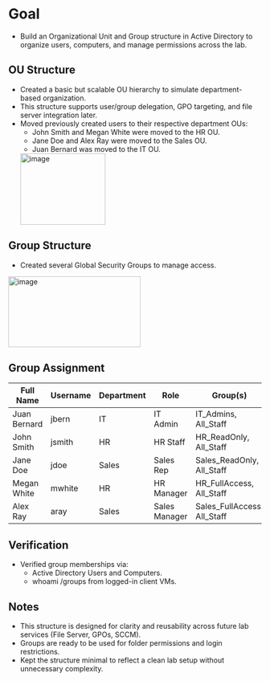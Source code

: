 # Goal
- Build an Organizational Unit and Group structure in Active Directory to organize users, computers, and manage permissions across the lab.

## OU Structure
- Created a basic but scalable  OU hierarchy to simulate department-based organization.
- This structure supports user/group delegation, GPO targeting, and file server integration later.
- Moved previously created users to their respective department OUs:
  - John Smith and Megan White were moved to the HR OU.
  - Jane Doe and Alex Ray were moved to the Sales OU.
  - Juan Bernard was moved to the IT OU.
  <img width="169" height="142" alt="image" src="https://github.com/user-attachments/assets/24e49f66-91e4-4226-b0f4-5fbf28f19d6a" />

## Group Structure
- Created several Global Security Groups to manage access.
<img width="263" height="141" alt="image" src="https://github.com/user-attachments/assets/da25fc27-f1b3-4fee-9c30-36821e1653fd" />

## Group Assignment

| Full Name    | Username | Department | Role           | Group(s)                    |
|------------- |----------|------------|----------------|-----------------------------|
| Juan Bernard | jbern    | IT         | IT Admin       | IT_Admins, All_Staff        |
| John Smith   | jsmith   | HR         | HR Staff       | HR_ReadOnly, All_Staff      |
| Jane Doe     | jdoe     | Sales      | Sales Rep      | Sales_ReadOnly, All_Staff   |
| Megan White  | mwhite   | HR         | HR Manager     | HR_FullAccess, All_Staff    |
| Alex Ray     | aray     | Sales      | Sales Manager  | Sales_FullAccess, All_Staff |


## Verification
- Verified group memberships via:
  - Active Directory Users and Computers.
  - whoami /groups from logged-in client VMs.

## Notes
- This structure is designed for clarity and reusability across future lab services (File Server, GPOs, SCCM).
- Groups are ready to be used for folder permissions and login restrictions.
- Kept the structure minimal to reflect a clean lab setup without unnecessary complexity.
